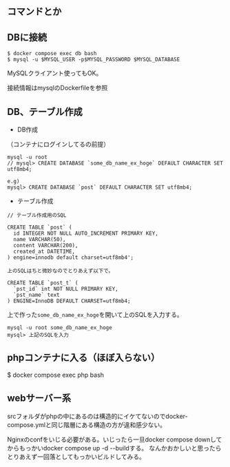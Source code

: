 ## コマンドとか

## DBに接続

```
$ docker compose exec db bash
$ mysql -u $MYSQL_USER -p$MYSQL_PASSWORD $MYSQL_DATABASE
```

MySQLクライアント使ってもOK。
<!-- https://tableplus.com/download -->
接続情報はmysqlのDockerfileを参照


## DB、テーブル作成

 - DB作成

（コンテナにログインしてるの前提）
```
mysql -u root
// mysql> CREATE DATABASE `some_db_name_ex_hoge` DEFAULT CHARACTER SET utf8mb4;

e.g)
mysql> CREATE DATABASE `post` DEFAULT CHARACTER SET utf8mb4;
```

 - テーブル作成

```
// テーブル作成用のSQL

CREATE TABLE `post` (
  id INTEGER NOT NULL AUTO_INCREMENT PRIMARY KEY,
  name VARCHAR(50),
  content VARCHAR(200),
  created_at DATETIME,
) engine=innodb default charset=utf8mb4';

上のSQLはちと微妙なのでとりあえず以下で。

CREATE TABLE `post_t` (
  `pst_id` int NOT NULL PRIMARY KEY,
  `pst_name` text
) ENGINE=InnoDB DEFAULT CHARSET=utf8mb4;

```
上で作った`some_db_name_ex_hoge`を開いて上のSQLを入力する。

```
mysql -u root some_db_name_ex_hoge
mysql> 上記のSQLを入力
```

## phpコンテナに入る（ほぼ入らない）
$ docker compose exec php bash

## webサーバー系

srcフォルダがphpの中にあるのは構造的にイケてないのでdocker-compose.ymlと同じ階層にある構造の方が違和感少ない。

Nginxのconfをいじる必要がある。いじったら一旦docker compose downしてからもっかいdocker compose up -d --buildする。
なんかおかしいと思ったらとりあえず一回落としてもっかいビルドしてみる。
